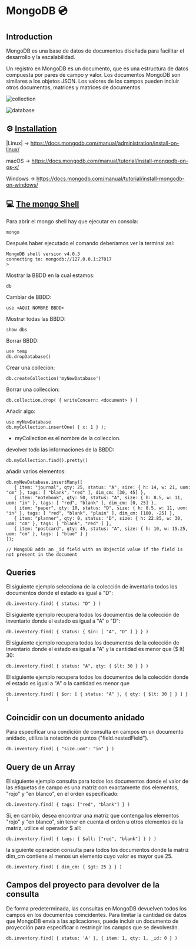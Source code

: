 # MongoDB 💿

## Introduction

MongoDB es una base de datos de documentos diseñada para facilitar el desarrollo y la escalabilidad.

Un registro en MongoDB es un documento, que es una estructura de datos compuesta por pares de campo y valor. Los documentos MongoDB son similares a los objetos JSON. Los valores de los campos pueden incluir otros documentos, matrices y matrices de documentos.

![collection](https://docs.mongodb.com/manual/images/crud-annotated-collection.bakedsvg.svg)

![database](https://media.geeksforgeeks.org/wp-content/uploads/20200219180521/MongoDB-database-colection.png)

## ⚙️ [Installation](https://docs.mongodb.com/manual/installation/)
|Linux|
 -> https://docs.mongodb.com/manual/administration/install-on-linux/

macOS -> https://docs.mongodb.com/manual/tutorial/install-mongodb-on-os-x/

Windows -> https://docs.mongodb.com/manual/tutorial/install-mongodb-on-windows/

## 💻 [The mongo Shell](https://docs.mongodb.com/manual/mongo/)

Para abrir el mongo shell hay que ejecutar en consola:
```
mongo
```
Después haber ejecutado el comando deberíamos ver la terminal así:
```
MongoDB shell version v4.0.3
connecting to: mongodb://127.0.0.1:27017
>
```
Mostrar la BBDD en la cual estamos:
```
db
```
Cambiar de BBDD:
```
use <AQUI NOMBRE BBDD>
```
Mostrar todas las BBDD:
```
show dbs
```
Borrar BBDD:
```
use temp
db.dropDatabase()
```
Crear una collecion:
```
db.createCollection('myNewDatabase')
```
Borrar una colleccion:
```
db.collection.drop( { writeConcern: <document> } )
```
Añadir algo:
```
use myNewDatabase
db.myCollection.insertOne( { x: 1 } );
```
- myCollection es el nombre de la colleccion.

devolver todo las informaciones de la BBDD:
```
db.myCollection.find().pretty()
```

añadir varios elementos:
```
db.myNewDatabase.insertMany([
   { item: "journal", qty: 25, status: "A", size: { h: 14, w: 21, uom: "cm" }, tags: [ "blank", "red" ], dim_cm: [30, 45] },
   { item: "notebook", qty: 50, status: "A", size: { h: 8.5, w: 11, uom: "in" }, tags: [ "red", "blank" ], dim_cm: [0, 25] },
   { item: "paper", qty: 10, status: "D", size: { h: 8.5, w: 11, uom: "in" }, tags: [ "red", "blank", "plain" ], dim_cm: [100, -25] },
   { item: "planner", qty: 0, status: "D", size: { h: 22.85, w: 30, uom: "cm" }, tags: [ "blank", "red" ] },
   { item: "postcard", qty: 45, status: "A", size: { h: 10, w: 15.25, uom: "cm" }, tags: [ "blue" ] }
]);

// MongoDB adds an _id field with an ObjectId value if the field is not present in the document
```

## Queries

El siguiente ejemplo selecciona de la colección de inventario todos los documentos donde el estado es igual a "D":
```
db.inventory.find( { status: "D" } )
```

El siguiente ejemplo recupera todos los documentos de la colección de inventario donde el estado es igual a "A" o "D":

```
db.inventory.find( { status: { $in: [ "A", "D" ] } } )
```
El siguiente ejemplo recupera todos los documentos de la colección de inventario donde el estado es igual a "A" y la cantidad es menor que ($ lt) 30:
```
db.inventory.find( { status: "A", qty: { $lt: 30 } } )
```

El siguiente ejemplo recupera todos los documentos de la colección donde el estado es igual a "A" o la cantidad es menor que
```
db.inventory.find( { $or: [ { status: "A" }, { qty: { $lt: 30 } } ] } )
```

## Coincidir con un documento anidado
Para especificar una condición de consulta en campos en un documento anidado, utiliza la notación de puntos ("field.nestedField").
```
db.inventory.find( { "size.uom": "in" } )
```

## Query de un Array

El siguiente ejemplo consulta para todos los documentos donde el valor de las etiquetas de campo es una matriz con exactamente dos elementos, "rojo" y "en blanco", en el orden especificado:
```
db.inventory.find( { tags: ["red", "blank"] } )
```

Si, en cambio, desea encontrar una matriz que contenga los elementos "rojo" y "en blanco", sin tener en cuenta el orden u otros elementos de la matriz, utilice el operador $ all:
```
db.inventory.find( { tags: { $all: ["red", "blank"] } } )
```
la siguiente operación consulta para todos los documentos donde la matriz dim_cm contiene al menos un elemento cuyo valor es mayor que 25.
```
db.inventory.find( { dim_cm: { $gt: 25 } } )
```
## Campos del proyecto para devolver de la consulta
De forma predeterminada, las consultas en MongoDB devuelven todos los campos en los documentos coincidentes. Para limitar la cantidad de datos que MongoDB envía a las aplicaciones, puede incluir un documento de proyección para especificar o restringir los campos que se devolverán.
```
db.inventory.find( { status: 'A' }, { item: 1, qty: 1, _id: 0 } )
```

